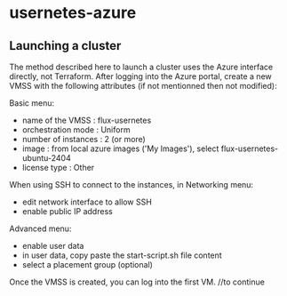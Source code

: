 # usernetes-azure


## Launching a cluster

The method described here to launch a cluster uses the Azure interface directly, not Terraform.
After logging into the Azure portal, create a new VMSS with the following attributes (if not mentionned then not modified):

Basic menu:
* name of the VMSS : flux-usernetes
* orchestration mode : Uniform
* number of instances : 2 (or more)
* image : from local azure images ('My Images'), select flux-usernetes-ubuntu-2404
* license type : Other

When using SSH to connect to the instances, in Networking menu:
* edit network interface to allow SSH
* enable public IP address

Advanced menu:
* enable user data
* in user data, copy paste the start-script.sh file content
* select a placement group (optional)

Once the VMSS is created, you can log into the first VM.
//to continue
